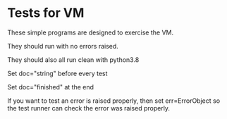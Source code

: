Tests for VM
============

These simple programs are designed to exercise the VM.

They should run with no errors raised.

They should also all run clean with python3.8

Set doc="string" before every test

Set doc="finished" at the end

If you want to test an error is raised properly, then set
err=ErrorObject so the test runner can check the error was raised
properly.

